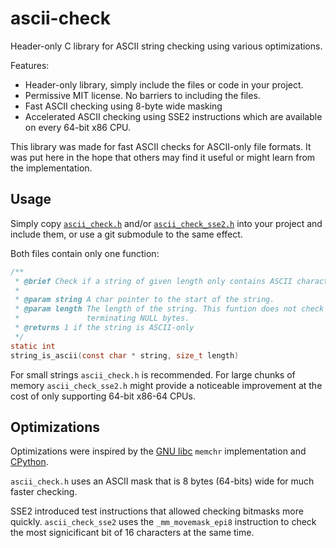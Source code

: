 # ascii-check
Header-only C library for ASCII string checking using various optimizations. 

Features:

* Header-only library, simply include the files or code in your project.
* Permissive MIT license. No barriers to including the files.
* Fast ASCII checking using 8-byte wide masking
* Accelerated ASCII checking using SSE2 instructions which are available on 
  every 64-bit x86 CPU.

This library was made for fast ASCII checks for ASCII-only file formats. It 
was put here in the hope that others may find it useful or might learn from 
the implementation.

## Usage

Simply copy [`ascii_check.h`](ascii_check.h) and/or [`ascii_check_sse2.h`](
ascii_check_sse2.h) into your project and include them, or use a git submodule
to the same effect.

Both files contain only one function:

```C
/**
 * @brief Check if a string of given length only contains ASCII characters.
 *
 * @param string A char pointer to the start of the string.
 * @param length The length of the string. This funtion does not check for 
 *               terminating NULL bytes.
 * @returns 1 if the string is ASCII-only
 */
static int
string_is_ascii(const char * string, size_t length)
```

For small strings `ascii_check.h` is recommended. For large chunks of memory
`ascii_check_sse2.h` might provide a noticeable improvement at the cost of 
only supporting 64-bit x86-64 CPUs. 

## Optimizations

Optimizations were inspired by the [GNU libc](https://www.gnu.org/software/libc/)
`memchr` implementation and [CPython](https://github.com/python/cpython). 

`ascii_check.h` uses an ASCII mask that is 8 bytes (64-bits) wide for much
faster checking.

SSE2 introduced test instructions that allowed checking bitmasks more quickly.
`ascii_check_sse2` uses the `_mm_movemask_epi8` instruction to check the most
signicificant bit of 16 characters at the same time.
